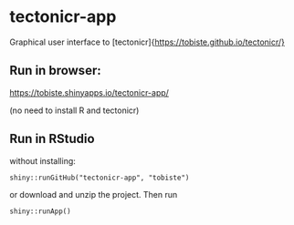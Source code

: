 # tectonicr-app
Graphical user interface to [tectonicr]{https://tobiste.github.io/tectonicr/}

## Run in browser:
https://tobiste.shinyapps.io/tectonicr-app/

(no need to install R and tectonicr)

## Run in RStudio
without installing:
```
shiny::runGitHub("tectonicr-app", "tobiste")
```

or download and unzip the project. Then run
```
shiny::runApp()
```
